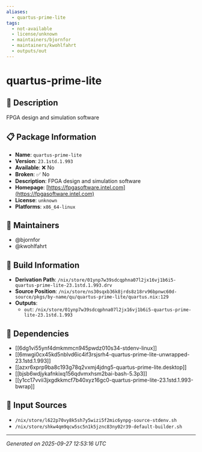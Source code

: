 ```yaml
---
aliases:
  - quartus-prime-lite
tags:
  - not-available
  - license/unknown
  - maintainers/bjornfor
  - maintainers/kwohlfahrt
  - outputs/out
---
```


# quartus-prime-lite

## 📝 Description

FPGA design and simulation software

## 📋 Package Information

- **Name**: `quartus-prime-lite`
- **Version**: `23.1std.1.993`
- **Available**: ❌ No
- **Broken**: ✅ No
- **Description**: FPGA design and simulation software
- **Homepage**: [https://fpgasoftware.intel.com](https://fpgasoftware.intel.com)
- **License**: `unknown`
- **Platforms**: `x86_64-linux`
## 👥 Maintainers

- @bjornfor
- @kwohlfahrt


## 🔧 Build Information

- **Derivation Path**: `/nix/store/01ynp7w39sdcqphna07l2jx16vj1b6i5-quartus-prime-lite-23.1std.1.993.drv`
- **Source Position**: `/nix/store/ns30sqxb36k8jrds8z18rv96bpnwc60d-source/pkgs/by-name/qu/quartus-prime-lite/quartus.nix:129`
- **Outputs**:
  - `out`:  `/nix/store/01ynp7w39sdcqphna07l2jx16vj1b6i5-quartus-prime-lite-23.1std.1.993`

## 🔗 Dependencies

- [[6dg1vi55ynf4dmkmmcn945pwdz010s34-stdenv-linux]]
- [[6mwgi0cx45kd5nblvd6ic4if3rsjsrh4-quartus-prime-lite-unwrapped-23.1std.1.993]]
- [[azxr6xprp9ba8c193g78q2vxmj4jdng5-quartus-prime-lite.desktop]]
- [[bjsb6wdjykafnkixq156qdvmxhsm2bai-bash-5.3p3]]
- [[y1cc17vvii3jxgdkkmcf7b40xyz16gc0-quartus-prime-lite-23.1std.1.993-bwrap]]

## 📁 Input Sources

- `/nix/store/l622p70vy8k5sh7y5wizi5f2mic6ynpg-source-stdenv.sh`
- `/nix/store/shkw4qm9qcw5sc5n1k5jznc83ny02r39-default-builder.sh`

---
*Generated on 2025-09-27 12:53:16 UTC*
